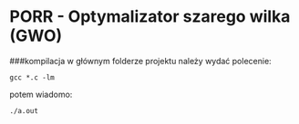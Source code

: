 # PORR - Optymalizator szarego wilka (GWO)

###kompilacja
w głównym folderze projektu należy wydać polecenie:

    gcc *.c -lm
    
potem wiadomo:

    ./a.out